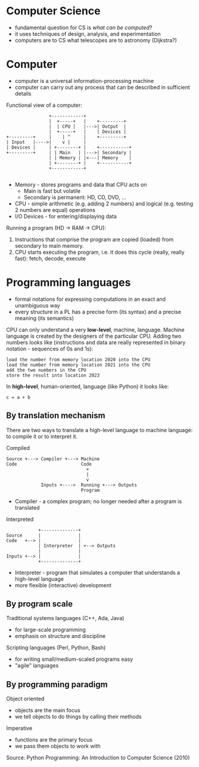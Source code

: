 # Computer Science

* fundamental question for CS is *what can be computed*?
* it uses techniques of design, analysis, and experimentation
* computers are to CS what telescopes are to astronomy (Dijkstra?)

# Computer

* computer is a universal information-processing machine
* computer can carry out any process that can be described in sufficient details

Functional view of a computer:

```
                +------------+
                |  +-----+   |    +---------+
                |  | CPU |   |--->| Output  |
                |  +-----+   |    | Devices |
+---------+     |    | ^     |    +---------+
| Input   |---->|    v |     |
| Devices |     | +--------+ |    +-----------+
+---------+     | | Main   | |--->| Secondary |
                | | Memory | |<---| Memory    |
                | +--------+ |    +-----------+
                +------------+
                
```

* Memory - stores programs and data that CPU acts on
  * Main is fast but volatile
  * Secondary is permanent: HD, CD, DVD, ...
* CPU - simple arithmetic (e.g. adding 2 numbers) and logical (e.g. testing 2 
  numbers are equal) operations
* I/O Devices - for entering/displaying data

Running a program (HD -> RAM -> CPU):

1. Instructions that comprise the program are copied (loaded) from secondary to
   main memory.
2. CPU starts executing the program, i.e. it does this cycle (really, really
   fast): fetch, decode, execute

# Programming languages

* formal notations for expressing computations in an exact and unambiguous way
* every structure in a PL has a precise form (its syntax) and a precise meaning 
  (its semantics)

CPU can only understand a very **low-level**, machine, language. Machine
language is created by the designers of the particular CPU. Adding two numbers
looks like (instructions and data are really represented in binary notation -
sequences of 0s and 1s):

```
load the number from memory location 2020 into the CPU
load the number from memory location 2021 into the CPU
add the two numbers in the CPU
store the result into location 2023
```

In **high-level**, human-oriented, language (like Python) it looks like:

```
c = a + b
```

## By translation mechanism

There are two ways to translate a high-level language to machine language: to
compile it or to interpret it.

Compiled

```
Source +---> Compiler +---> Machine
Code                        Code
                              +
                              |
                              v
             Inputs +---->  Running +---> Outputs
                            Program
```

* Compiler - a complex program; no longer needed after a program is translated

Interpreted

```
            +--------------+
Source      |              |
Code   +--> |              |
            | Interpreter  | +--> Outputs
            |              |
Inputs +--> |              |
            +--------------+
```

* Interpreter - program that simulates a computer that understands a high-level
  language
* more flexible (interactive) development

## By program scale

Traditional systems languages (C++, Ada, Java)

* for large-scale programming
* emphasis on structure and discipline

Scripting languages (Perl, Python, Bash)

* for writing small/medium-scaled programs easy
* "agile" languages 

## By programming paradigm

Object oriented

* objects are the main focus
* we tell objects to do things by calling their methods

Imperative

* functions are the primary focus
* we pass them objects to work with

Source: Python Programming: An Introduction to Computer Science (2010)
